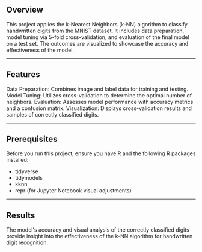 ## Overview
This project applies the k-Nearest Neighbors (k-NN) algorithm to classify handwritten digits from the MNIST dataset. It includes data preparation, model tuning via 5-fold cross-validation, and evaluation of the final model on a test set. The outcomes are visualized to showcase the accuracy and effectiveness of the model.

--- 
## Features
Data Preparation: Combines image and label data for training and testing.
Model Tuning: Utilizes cross-validation to determine the optimal number of neighbors.
Evaluation: Assesses model performance with accuracy metrics and a confusion matrix.
Visualization: Displays cross-validation results and samples of correctly classified digits.

---
## Prerequisites
Before you run this project, ensure you have R and the following R packages installed:

- tidyverse
- tidymodels
- kknn
- repr (for Jupyter Notebook visual adjustments)

---

## Results
The model's accuracy and visual analysis of the correctly classified digits provide insight into the effectiveness of the k-NN algorithm for handwritten digit recognition.
